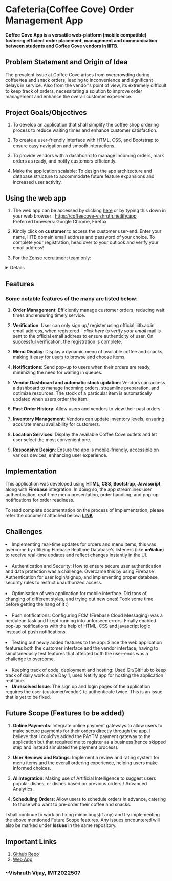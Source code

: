 # Cafeteria(Coffee Cove) Order Management App

#### Coffee Cove App is a versatile web-platform (mobile compatible) fostering efficient order placement, management and communication between students and Coffee Cove vendors in IIITB.

## Problem Statement and Origin of Idea

The prevalent issue at Coffee Cove arises from overcrowding during coffee/tea and snack orders, leading to inconvenience and significant delays in service. Also from the vendor's point of view, its extremely difficult to keep track of orders, necessitating a solution to improve order management and enhance the overall customer experience.

## Project Goals/Objectives

1. To develop an application that shall simplify the coffee shop ordering process to reduce waiting times and enhance customer satisfaction.

2. To create a user-friendly interface with HTML, CSS, and Bootstrap to ensure easy navigation and smooth interactions.

3. To provide vendors with a dashboard to manage incoming orders, mark orders as ready, and notify customers efficiently.

4. Make the application scalable: To design the app architecture and database structure to accommodate future feature expansions and increased user activity.

## Using the web app

1. The web app can be accessed by clicking [here](https://coffeecove-vishruth.netlify.app/) or by typing this down in your web browser : https://coffeecove-vishruth.netlify.app
   <br>Preferred browsers: Google Chrome, Firefox

2. Kindly click on **customer** to access the customer user-end. Enter your name, IIITB domain email address and password of your choice. To complete your registration, head over to your outlook and verify your email address!

3. For the Zense recruitment team only:
<details> 
   <br> The vendors user-end can be accessed using the following credentials:
   <ol>
   <li>Email: cc.aryabhatta.iiitb.ac.in 
   <br>Password: ccaryabhatta
   <br>
   <li>Email: cc.ramanujan.iiitb.ac.in
   <br> Password: ccramanujan

   Note: These credentials are for testing purpose only, it shall be reset soon after the recruitment phase.

</details>

## Features

### Some notable features of the many are listed below:

1. **Order Management**: Efficiently manage customer orders, reducing wait times and ensuring timely service.

2. **Verification**: User can only sign up/ register using official iiitb.ac.in email address, when registered - _click here to verify your email_ mail is sent to the official email address to ensure authenticity of user. On successful verification, the registration is complete.

3. **Menu Display**: Display a dynamic menu of available coffee and snacks, making it easy for users to browse and choose items.

4. **Notifications**: Send pop-up to users when their orders are ready, minimizing the need for waiting in queues.

5. **Vendor Dashboard and automatic stock updation**: Vendors can access a dashboard to manage incoming orders, streamline preparation, and optimize resources. The stock of a particular item is automatically updated when users order the item.

6. **Past Order History**: Allow users and vendors to view their past orders.

7. **Inventory Management**: Vendors can update inventory levels, ensuring accurate menu availability for customers.

8. **Location Services**: Display the available Coffee Cove outlets and let user select the most convenient one.

9. **Responsive Design**: Ensure the app is mobile-friendly, accessible on various devices, enhancing user experience.

## Implementation

This application was developed using **HTML**, **CSS**, **Bootstrap**, **Javascript**, along with **Firebase** integration. In doing so, the app streamlines user authentication, real-time menu presentation, order handling, and pop-up notifications for order readiness.

To read complete documentation on the process of implementation, please refer the document attached below:
[**LINK**](implementation_document.md)

## Challenges

<li> Implementing real-time updates for orders and menu items, this was overcome by utilizing Firebase Realtime Database's listeners (like <strong>onValue</strong>) to receive real-time updates and reflect changes instantly in the UI.
<br><br>

<li> Authentication and Security: How to ensure secure user authentication and data protection was a challenge. Overcame this by using Firebase Authentication for user login/signup, and implementing proper database security rules to restrict unauthorized access.
<br><br>

<li> Optimisation of web application for mobile interface. Did tons of changing of different styles, and trying out new ones! Took some time before getting the hang of it :)
<br><br>

<li> Push notifications: Configuring FCM (Firebase Cloud Messaging) was a herculean task and I kept running into unforseen errors. Finally enabled pop-up notifications with the help of HTML, CSS and javascript logic instead of push notifications.
<br><br>

<li> Testing out newly added features to the app: Since the web application features both the customer interface and the vendor interface, having to simultaneously test features that affected both the user-ends was a challenge to overcome.
<br><br>

<li> Keeping track of code, deployment and hosting: Used Git/GitHub to keep track of daily work since Day 1, used Netlify.app for hosting the application real time.

<li> <strong>Unresolved Issue</strong>: The sign up and login pages of the application requires the user (customer/vendor) to authenticate twice. This is an issue that is yet to be fixed.

## Future Scope (Features to be added)

1. **Online Payments**: Integrate online payment gateways to allow users to make secure payments for their orders directly through the app. I believe that I could've added the PAYTM payment gateway to the application but that required me to register as a business(hence skipped step and instead simulated the payment process).

2. **User Reviews and Ratings**: Implement a review and rating system for menu items and the overall ordering experience, helping users make informed choices.

3. **AI Integration**: Making use of Artificial Intelligence to suggest users popular dishes, or dishes based on previous orders / Advanced Analytics.

4. **Scheduling Orders**: Allow users to schedule orders in advance, catering to those who want to pre-order their coffee and snacks.

I shall continue to work on fixing minor bugs(if any) and try implementing the above mentioned Future Scope features. Any issues encountered will also be marked under **Issues** in the same repository.

## Important Links

1. [Github Repo](www.github.com/Vishruth23)
2. [Web App](www.coffeecove-vishruth.netlify.app)

### ~Vishruth Vijay, IMT2022507

